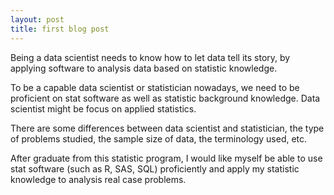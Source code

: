 ```yaml
---
layout: post
title: first blog post
---
```


Being a data scientist needs to know how to let data tell its story, by applying software to analysis data based on statistic knowledge.

To be a capable data scientist or statistician nowadays, we need to be proficient on stat software as well as statistic background knowledge. Data scientist might be focus on applied statistics.

There are some differences between data scientist and statistician, the type of problems studied, the sample size of data, the terminology used, etc. 

After graduate from this statistic program, I would like myself be able to use stat software (such as R, SAS, SQL) proficiently and apply my statistic knowledge to analysis real case problems. 
